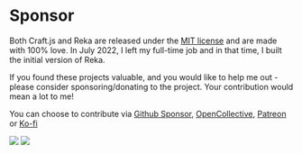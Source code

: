 # Sponsor

Both Craft.js and Reka are released under the [MIT license](https://github.com/prevwong/reka.js/blob/main/LICENSE) and are made with 100% love. In July 2022, I left my full-time job and in that time, I built the initial version of Reka.

If you found these projects valuable, and you would like to help me out - please consider sponsoring/donating to the project. Your contribution would mean a lot to me!

You can choose to contribute via [Github Sponsor](https://github.com/sponsors/prevwong), [OpenCollective](https://opencollective.com/craftjs), [Patreon](https://patreon.com/imprev) or [Ko-fi](https://ko-fi.com/prevwong)

<img src="https://opencollective.com/craftjs/sponsors.svg?width=890">
<img src="https://opencollective.com/craftjs/backers.svg?width=890">
